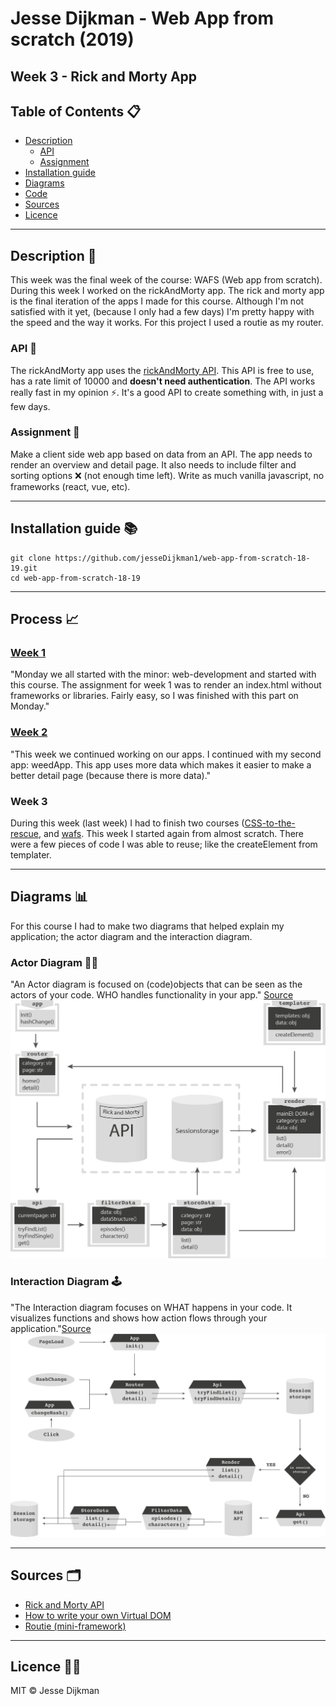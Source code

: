 # Jesse Dijkman - Web App from scratch (2019)
## Week 3 - Rick and Morty App

## Table of Contents 📋
- [Description](#description-)
  - [API](#api-)
  - [Assignment](#assignment-)
- [Installation guide](#installation-guide-)
- [Diagrams](#diagrams-)
- [Code](#code-)
- [Sources](#sources-)
- [Licence](#licence-)

---

## Description 🧐
This week was the final week of the course: WAFS (Web app from scratch). During this week I worked on the rickAndMorty app. The rick and morty app is the final iteration of the apps I made for this course. Although I'm not satisfied with it yet, (because I only had a few days) I'm pretty happy with the speed and the way it works. For this project I used a routie as my router. 

### API 🔌
The rickAndMorty app uses the [rickAndMorty API](https://rickandmortyapi.com/). This API is free to use, has a rate limit of 10000 and **doesn't need authentication**. The API works really fast in my opinion ⚡️. It's a good API to create something with, in just a few days. 

### Assignment 📙
Make a client side web app based on data from an API. The app needs to render an overview and detail page. It also needs to include filter and sorting options ❌ (not enough time left). Write as much vanilla javascript, no frameworks (react, vue, etc).

---

## Installation guide 📚
```
git clone https://github.com/jesseDijkman1/web-app-from-scratch-18-19.git
cd web-app-from-scratch-18-19
```

---

## Process 📈
### [Week 1](https://github.com/jesseDijkman1/web-app-from-scratch-18-19/tree/master/week1#week-1)
"Monday we all started with the minor: web-development and started with this course. The assignment for week 1 was to render an index.html without frameworks or libraries. Fairly easy, so I was finished with this part on Monday."

### [Week 2](https://github.com/jesseDijkman1/web-app-from-scratch-18-19/tree/master/week2#description-)
"This week we continued working on our apps. I continued with my second app: weedApp. This app uses more data which makes it easier to make a better detail page (because there is more data)."

### Week 3
During this week (last week) I had to finish two courses ([CSS-to-the-rescue](https://github.com/jesseDijkman1/CSS-to-the-rescue), and [wafs](https://github.com/jesseDijkman1/web-app-from-scratch-18-19). This week I started again from almost scratch. There were a few pieces of code I was able to reuse; like the createElement from templater.

---

## Diagrams 📊
For this course I had to make two diagrams that helped explain my application; the actor diagram and the interaction diagram. 

### Actor Diagram 🤷‍♂️
"An Actor diagram is focused on (code)objects that can be seen as the actors of your code. WHO handles functionality in your app." [Source](https://docs.google.com/document/d/17zwy1Kj4vqM5jqYWz7U6Spi_7i9ucucyBeAMDAfn0mY/edit)
![Actor diagram](https://github.com/jesseDijkman1/web-app-from-scratch-18-19/blob/master/files/actor-diagram.png)

### Interaction Diagram 🕹
"The Interaction diagram focuses on WHAT happens in your code. It visualizes functions and shows how action flows through your application."[Source](https://docs.google.com/document/d/17zwy1Kj4vqM5jqYWz7U6Spi_7i9ucucyBeAMDAfn0mY/edit)
![Interaction diagram](https://github.com/jesseDijkman1/web-app-from-scratch-18-19/blob/master/files/interaction-diagram.png)

---

## Sources 🗂
- [Rick and Morty API](https://rickandmortyapi.com/documentation)
- [How to write your own Virtual DOM](https://medium.com/@deathmood/how-to-write-your-own-virtual-dom-ee74acc13060)
- [Routie (mini-framework)](http://projects.jga.me/routie/)

---

## Licence 👮‍♂️
MIT © Jesse Dijkman
